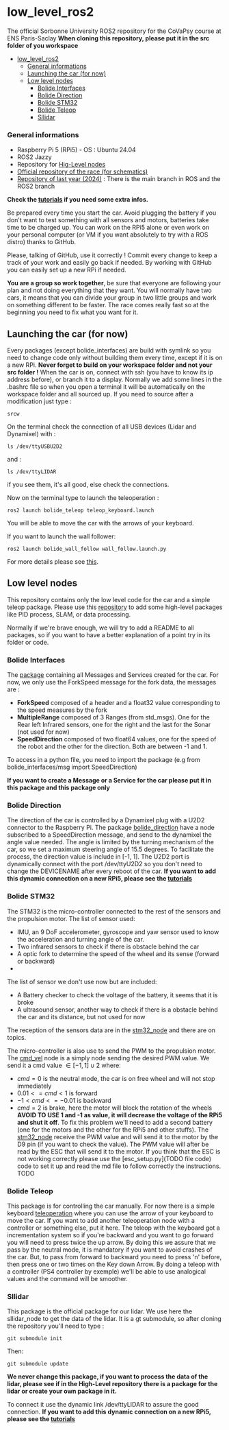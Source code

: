 # low_level_ros2 
The official Sorbonne University ROS2 repository for the CoVaPsy course at ENS Paris-Saclay
**When cloning this repository, please put it in the src folder of you workspace**

- [low_level\_ros2](#low_level_ros2)
    - [General informations](#general-informations)
  - [Launching the car (for now)](#launching-the-car-for-now)
  - [Low level nodes](#low-level-nodes)
    - [Bolide Interfaces](#bolide-interfaces)
    - [Bolide Direction](#bolide-direction)
    - [Bolide STM32](#bolide-stm32)
    - [Bolide Teleop](#bolide-teleop)
    - [Sllidar](#sllidar)


### General informations
- Raspberry Pi 5 (RPi5) - OS : Ubuntu 24.04
- ROS2 Jazzy
- Repository for [Hig-Level nodes](https://github.com/SU-Bolides/high_level_ros2)
- [Official repository of the race (for schematics)](https://github.com/ajuton-ens/CourseVoituresAutonomesSaclay.git)
- [Repository of last year (2024)](https://github.com/SU-Bolides/course_2025_slam_pkgs.git) : There is the main branch in ROS and the ROS2 branch

**Check the [tutorials](Tutorials.md) if you need some extra infos.**

Be prepared every time you start the car. Avoid plugging the battery if you don't want to test something with all sensors and motors, batteries take time to be charged up. You can work on the RPi5 alone or even work on your personal computer (or VM if you want absolutely to try with a ROS distro) thanks to GitHub.

Please, talking of GitHub, use it correctly ! Commit every change to keep a track of your work and easily go back if needed. By working with GitHub you can easily set up a new RPi if needed.

**You are a group so work together**, be sure that everyone are following your plan and not doing everything that they want. You will normally have two cars, it means that you can divide your group in two little groups and work on something different to be faster. The race comes really fast so at the beginning you need to fix what you want for it.

## Launching the car (for now)
Every packages (except bolide_interfaces) are build with symlink so you need to change code only without building them every time, except if it is on a new RPi.
**Never forget to build on your workspace folder and not your src folder !**
When the car is on, connect with ssh (you have to know its ip address before), or branch it to a display. Normally we add some lines in the .bashrc file so when you open a terminal it will be automatically on the workspace folder and all sourced up. If you need to source after a modification just type :
```shell
srcw
```

On the terminal check the connection of all USB devices (Lidar and Dynamixel) with :
```shell
ls /dev/ttyUSBU2D2
```
and :
```shell
ls /dev/ttyLIDAR
```
if you see them, it's all good, else check the connections.

Now on the terminal type to launch the teleoperation :
```shell
ros2 launch bolide_teleop teleop_keyboard.launch
```

You will be able to move the car with the arrows of your keyboard.

If you want to launch the wall follower:
```shell
ros2 launch bolide_wall_follow wall_follow.launch.py
```
For more details please see [this](https://github.com/SU-Bolides/high_level_ros2).

## Low level nodes
This repository contains only the low level code for the car and a simple teleop package. Please use this [repository](https://github.com/SU-Bolides/high_level_ros2) to add some high-level packages like PID process, SLAM, or data processing.

Normally if we're brave enough, we will try to add a README to all packages, so if you want to have a better explanation of a point try in its folder or code.

### Bolide Interfaces
The [package](./bolide_interfaces/) containing all Messages and Services created for the car. For now, we only use the ForkSpeed message for the fork data, the messages are :
- **ForkSpeed** composed of a header and a float32 value corresponding to the speed measures by the fork
- **MultipleRange** composed of 3 Ranges (from std_msgs). One for the Rear left Infrared sensors, one for the right and the last for the Sonar (not used for now)
- **SpeedDirection** composed of two float64 values, one for the speed of the robot and the other for the direction. Both are between -1 and 1.

To access in a python file, you need to import the package (e.g from bolide_interfaces/msg import SpeedDirection)

**If you want to create a Message or a Service for the car please put it in this package and this package only**

### Bolide Direction
The direction of the car is controlled by a Dynamixel plug with a U2D2 connector to the Raspberry Pi. The package [bolide_direction](./bolide_direction/) have a node subscribed to a SpeedDirection message, and send to the dynamixel the angle value needed. The angle is limited by the turning mechanism of the car, so we set a maximum steering angle of 15.5 degrees. To facilitate the process, the direction value is include in [-1, 1].
The U2D2 port is dynamically connect with the port /dev/ttyU2D2 so you don't need to change the DEVICENAME after every reboot of the car.
**If you want to add this dynamic connection on a new RPi5, please see the [tutorials](Tutorials.md#create-a-dynamic-connection-for-usb-devices)**

### Bolide STM32
The STM32 is the micro-controller connected to the rest of the sensors and the propulsion motor.
The list of sensor used:
- IMU, an 9 DoF accelerometer, gyroscope and yaw sensor used to know the acceleration and turning angle of the car.
- Two infrared sensors to check if there is obstacle behind the car
- A optic fork to determine the speed of the wheel and its sense (forward or backward)
- 
The list of sensor we don't use now but are included:
- A Battery checker to check the voltage of the battery, it seems that it is broke
- A ultrasound sensor, another way to check if there is a obstacle behind the car and its distance, but not used for now

The reception of the sensors data are in the [stm32_node](./bolide_stm32/bolide_stm32/stm32_node.py) and there are on topics.

The micro-controller is also use to send the PWM to the propulsion motor. The [cmd_vel](./bolide_stm32/bolide_stm32/cmd_vel.py) node is a simply node sending the desired PWM value. We send it a cmd value $\in[-1, 1]\cup{2}$ where:
- $cmd = 0$ is the neutral mode, the car is on free wheel and will not stop immediately
- $0.01 <= cmd < 1$ is forward
- $-1 < cmd <=-0.01$ is backward
- $cmd = 2$ is brake, here the motor will block the rotation of the wheels
**AVOID TO USE 1 and -1 as value, it will decrease the voltage of the RPi5 and shut it off**. To fix this problem we'll need to add a second battery (one for the motors and the other for the RPi5 and other stuffs).
The [stm32_node](./bolide_stm32/bolide_stm32/stm32_node.py) receive the PWM value and will send it to the motor by the D9 pin (if you want to check the value). The PWM value will after be read by the ESC that will send it to the motor. If you think that the ESC is not working correctly please use the [esc_setup.py](TODO file code) code to set it up and read the md file to follow correctly the instructions. TODO 

### Bolide Teleop
This package is for controlling the car manually. For now there is a simple keyboard [teleoperation](./bolide_teleop/bolide_teleop/teleop_keyboard.py) where you can use the arrow of your keyboard to move the car. If you want to add another teleoperation node with a controller or something else, put it here.
The teleop with the keyboard got a incrementation system so if you're backward and you want to go forward you will need to press twice the up arrow. By doing this we assure that we pass by the neutral mode, it is mandatory if you want to avoid crashes of the car. But, to pass from forward to backward you need to press 'n' before, then press one or two times on the Key down Arrow.
By doing a teleop with a controller (PS4 controller by exemple) we'll be able to use analogical values and the command will be smoother.

### Sllidar
This package is the official package for our lidar. We use here the sllidar_node to get the data of the lidar. It is a gt submodule, so after cloning the repository you'll need to type :
```shell
git submodule init
```
Then:
```shell
git submodule update
```

**We never change this package, if you want to process the data of the lidar, please see if in the High-Level repository there is a package for the lidar or create your own package in it.**

To connect it use the dynamic link /dev/ttyLIDAR to assure the good connection.
**If you want to add this dynamic connection on a new RPi5, please see the [tutorials](Tutorials.md)**
